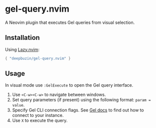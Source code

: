 # gel-query.nvim

A Neovim plugin that executes Gel queries from visual selection.

## Installation

Using [Lazy.nvim](https://github.com/folke/lazy.nvim):

```lua
{ "deepbuzin/gel-query.nvim" }
```

## Usage

In visual mode use `:GelExecute` to open the Gel query interface.

1. Use `<C-w><C-w>` to navigate between windows.
2. Set query parameters (if present) using the following format: `param = value`.
3. Specify Gel CLI connection flags. See [Gel docs](https://docs.edgedb.com/cli/edgedb_connopts#ref-cli-edgedb-connopts) to find out how to connect to your instance. 
4. Use `X` to execute the query.
